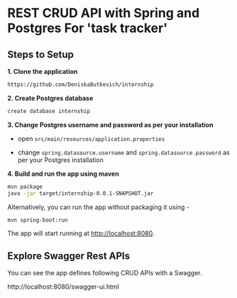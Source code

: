 # REST CRUD API with Spring and Postgres For 'task tracker'

## Steps to Setup

**1. Clone the application**

```bash
https://github.com/DeniskaButkevich/internship
```

**2. Create Postgres database**

```bash
create database internship
```

**3. Change Postgres username and password as per your installation**

+ open `src/main/resources/application.properties`

+ change `spring.datasource.username` and `spring.datasource.password` as per your Postgres installation

**4. Build and run the app using maven**

```bash
mvn package
java -jar target/internship-0.0.1-SNAPSHOT.jar

```

Alternatively, you can run the app without packaging it using -

```bash
mvn spring-boot:run
```

The app will start running at <http://localhost:8080>.

## Explore Swagger Rest APIs

You can see the app defines following CRUD APIs with a Swagger.

http://localhost:8080/swagger-ui.html


